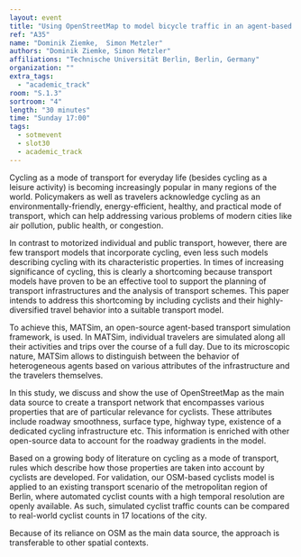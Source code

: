 ```yaml
---
layout: event
title: "Using OpenStreetMap to model bicycle traffic in an agent-based transport simulation"
ref: "A35"
name: "Dominik Ziemke,  Simon Metzler"
authors: "Dominik Ziemke, Simon Metzler"
affiliations: "Technische Universität Berlin, Berlin, Germany"
organization: ""
extra_tags:
  - "academic_track"
room: "S.1.3"
sortroom: "4"
length: "30 minutes"
time: "Sunday 17:00"
tags:
  - sotmevent
  - slot30
  - academic_track
---
```

Cycling as a mode of transport for everyday life (besides cycling as a leisure activity) is becoming increasingly popular in many regions of the world. Policymakers as well as travelers acknowledge cycling as an environmentally-friendly, energy-efficient, healthy, and practical mode of transport, which can help addressing various problems of modern cities like air pollution, public health, or congestion.

In contrast to motorized individual and public transport, however, there are few transport models that incorporate cycling, even less such models describing cycling with its characteristic properties. In times of increasing significance of cycling, this is clearly a shortcoming because transport models have proven to be an effective tool to support the planning of transport infrastructures and the analysis of transport schemes. This paper intends to address this shortcoming by including cyclists and their highly-diversified travel behavior into a suitable transport model. 

To achieve this, MATSim, an open-source agent-based transport simulation framework, is used. In MATSim, individual travelers are simulated along all their activities and trips over the course of a full day. Due to its microscopic nature, MATSim allows to distinguish between the behavior of heterogeneous agents based on various attributes of the infrastructure and the travelers themselves.

In this study, we discuss and show the use of OpenStreetMap as the main data source to create a transport network that encompasses various properties that are of particular relevance for cyclists. These attributes include roadway smoothness, surface type, highway type, existence of a dedicated cycling infrastructure etc. This information is enriched with other open-source data to account for the roadway gradients in the model.

Based on a growing body of literature on cycling as a mode of transport, rules which describe how those properties are taken into account by cyclists are developed. For validation, our OSM-based cyclists model is applied to an existing transport scenario of the metropolitan region of Berlin, where automated cyclist counts with a high temporal resolution are openly available. As such, simulated cyclist traffic counts can be compared to real-world cyclist counts in 17 locations of the city.

Because of its reliance on OSM as the main data source, the approach is transferable to other spatial contexts.